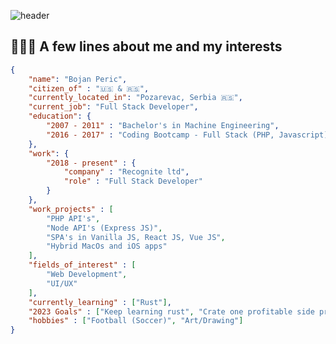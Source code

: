 ![header](https://capsule-render.vercel.app/api?type=waving&color=0:48BB78,100:3182CE&height=150&section=header&text=Bojan%20Peric&fontColor=cfcfcf&fontSize=40&fontAlignY=20&desc=Full%20Stack%20Web%20Developer&descAlignY=40)

## 🧑🏻‍💻 A few lines about me and my interests

```json
{
    "name": "Bojan Peric",
    "citizen_of" : "🇺🇸 & 🇷🇸",
    "currently_located_in": "Pozarevac, Serbia 🇷🇸",
    "current_job": "Full Stack Developer",
    "education": {
        "2007 - 2011" : "Bachelor's in Machine Engineering",
        "2016 - 2017" : "Coding Bootcamp - Full Stack (PHP, Javascript)"
    },
    "work": {
        "2018 - present" : {
            "company" : "Recognite ltd",
            "role" : "Full Stack Developer"
        }
    },
    "work_projects" : [
        "PHP API's",
        "Node API's (Express JS)",
        "SPA's in Vanilla JS, React JS, Vue JS",
        "Hybrid MacOs and iOS apps"
    ],
    "fields_of_interest" : [
        "Web Development",
        "UI/UX"
    ],
    "currently_learning" : ["Rust"],
    "2023 Goals" : ["Keep learning rust", "Crate one profitable side project"],
    "hobbies" : ["Football (Soccer)", "Art/Drawing"]
}
```
